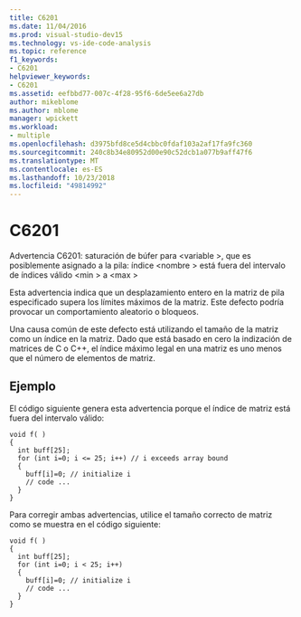```yaml
---
title: C6201
ms.date: 11/04/2016
ms.prod: visual-studio-dev15
ms.technology: vs-ide-code-analysis
ms.topic: reference
f1_keywords:
- C6201
helpviewer_keywords:
- C6201
ms.assetid: eefbbd77-007c-4f28-95f6-6de5ee6a27db
author: mikeblome
ms.author: mblome
manager: wpickett
ms.workload:
- multiple
ms.openlocfilehash: d3975bfd8ce5d4cbbc0fdaf103a2af17fa9fc360
ms.sourcegitcommit: 240c8b34e80952d00e90c52dcb1a077b9aff47f6
ms.translationtype: MT
ms.contentlocale: es-ES
ms.lasthandoff: 10/23/2018
ms.locfileid: "49814992"
---
```

# <a name="c6201"></a>C6201
Advertencia C6201: saturación de búfer para \<variable >, que es posiblemente asignado a la pila: índice \<nombre > está fuera del intervalo de índices válido \<min > a \<max >

 Esta advertencia indica que un desplazamiento entero en la matriz de pila especificado supera los límites máximos de la matriz. Este defecto podría provocar un comportamiento aleatorio o bloqueos.

 Una causa común de este defecto está utilizando el tamaño de la matriz como un índice en la matriz. Dado que está basado en cero la indización de matrices de C o C++, el índice máximo legal en una matriz es uno menos que el número de elementos de matriz.

## <a name="example"></a>Ejemplo
 El código siguiente genera esta advertencia porque el índice de matriz está fuera del intervalo válido:

```
void f( )
{
  int buff[25];
  for (int i=0; i <= 25; i++) // i exceeds array bound
  {
    buff[i]=0; // initialize i
    // code ...
  }
}
```

 Para corregir ambas advertencias, utilice el tamaño correcto de matriz como se muestra en el código siguiente:

```
void f( )
{
  int buff[25];
  for (int i=0; i < 25; i++)
  {
    buff[i]=0; // initialize i
    // code ...
  }
}
```